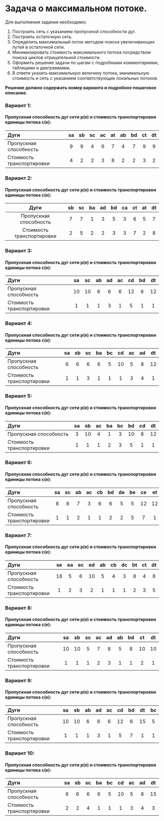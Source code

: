 # Задача о максимальном потоке.

Для выполнения задания необходимо: 
1. Построить сеть с указанием пропускной способности дуг.
2. Построить остаточную сеть.
3. Определить максимальный поток методом поиска увеличивающих путей в остаточной сети.
4. Минимизировать стоимость максимального потока посредством поиска циклов отрицательной стоимости.
5. Оформить решение задачи по шагам с подробными комментариями, таблицами и диаграммами.
6. В ответе указать максимальную величину потока, минимальную стоимость и сеть с указанием соответствующих локальных потоков.


**Решение должно содержать номер варианта и подробное пошаговое описание.**

### Вариант 1:
#### Пропускная способность дуг сети p(e) и стоимость транспортировки  единицы потока c(e):

| Дуги                      | sa | sb | sc | ac | at | ab | bd | ct | dt |
|:--------------------------|:--:|:--:|:--:|:--:|:--:|:--:|:--:|:--:|:--:|
| Пропускная способность    | 9  | 9  | 4  | 6  | 7  | 4  | 7  | 9  | 9  |
| Стоимость транспортировки | 4  | 2  | 2  | 3  | 8  | 2  | 2  | 3  | 2  |

### Вариант 2:
#### Пропускная способность дуг сети p(e) и стоимость транспортировки  единицы потока c(e):

|          Дуги            | sb | sc | ba | ad | bd | ca | ct | at | dt |
|:------------------------:|:--:|:--:|:--:|:--:|:--:|:--:|:--:|:--:|:--:|
| Пропускная способность   | 7  | 7  | 1  | 3  | 5  | 3  | 6  | 5  | 7  |
| Стоимость транспортировки| 2  | 5  | 2  | 2  | 3  | 3  | 7  | 2  | 8  |

### Вариант 3:
#### Пропускная способность дуг сети p(e) и стоимость транспортировки  единицы потока c(e):

| Дуги                      | sa | sc | ab | ad | ac | cd | bd | dt |
|:--------------------------|:--:|:--:|:--:|:--:|:--:|:--:|:--:|:--:|
| Пропускная способность    | 10 | 10 | 6  | 6  | 6  | 12 | 6  | 12 |
| Стоимость транспортировки | 1  | 1  | 1  | 3  | 1  | 5  | 1  | 1  |

### Вариант 4:
#### Пропускная способность дуг сети p(e) и стоимость транспортировки  единицы потока c(e):

| Дуги                      | sa | sb | sc | ba | bc | cd | ac | ad | dt |
|:--------------------------|:--:|:--:|:--:|:--:|:--:|:--:|:--:|:--:|:--:|
| Пропускная способность    | 6  | 6  | 6  | 6  | 5  | 10 | 5  | 8  | 12 |
| Стоимость транспортировки | 1  | 1  | 3  | 1  | 1  | 1  | 3  | 4  | 1  |

### Вариант 5:
#### Пропускная способность дуг сети p(e) и стоимость транспортировки  единицы потока c(e):

| Дуги                      | sa | sb | ac | ba | bc | bd | cd | dt |
|:--------------------------|:--:|:--:|:--:|:--:|:--:|:--:|:--:|:--:|
| Пропускная способность    | 3  | 10 | 4  | 1  | 3  | 10 | 8  | 12 |
| Стоимость транспортировки | 1  | 1  | 1  | 2  | 3  | 5  | 1  | 1  |

### Вариант 6:
#### Пропускная способность дуг сети p(e) и стоимость транспортировки  единицы потока c(e):

| Дуги                      | sa | sс | ab | ac | cb | bd | de | be | ce | et |
|:--------------------------|:--:|:--:|:--:|:--:|:--:|:--:|:--:|:--:|:--:|:--:|
| Пропускная способность    | 8  | 8  | 7  | 3  | 6  | 6  | 5  | 5  | 12 | 12 |
| Стоимость транспортировки | 1  | 1  | 2  | 1  | 1  | 2  | 2  | 5  | 7  | 1  |

### Вариант 7:
#### Пропускная способность дуг сети p(e) и стоимость транспортировки  единицы потока c(e):

| Дуги                      | se | ea | ec | ed | ab | cb | dc | bt | ct | dt |
|:--------------------------|:--:|:--:|:--:|:--:|:--:|:--:|:--:|:--:|:--:|:--:|
| Пропускная способность    | 18 | 5  | 6  | 10 | 5  | 4  | 3  | 8  | 4  | 8  |
| Стоимость транспортировки | 1  | 2  | 3  | 2  | 1  | 1  | 1  | 2  | 3  | 5  |

### Вариант 8:
#### Пропускная способность дуг сети p(e) и стоимость транспортировки  единицы потока c(e):

| Дуги                      | sa | sb | sc | ac | ad | ab | bd | ct | dt |
|:--------------------------|:--:|:--:|:--:|:--:|:--:|:--:|:--:|:--:|:--:|
| Пропускная способность    | 10 | 10 | 5  | 7  | 8  | 5  | 8  | 10 | 10 |
| Стоимость транспортировки | 1  | 1  | 1  | 2  | 3  | 1  | 1  | 2  | 1  |

### Вариант 9:
#### Пропускная способность дуг сети p(e) и стоимость транспортировки  единицы потока c(e):

| Дуги                      | sa | sb | ab | ad | ac | cd | bd | dt | bc |
|:--------------------------|:--:|:--:|:--:|:--:|:--:|:--:|:--:|:--:|:--:|
| Пропускная способность    | 10 | 10 | 6  | 6  | 6  | 12 | 6  | 15 | 5  |
| Стоимость транспортировки | 1  | 1  | 1  | 3  | 1  | 5  | 7  | 1  | 1  |

### Вариант 10:
#### Пропускная способность дуг сети p(e) и стоимость транспортировки  единицы потока c(e):

| Дуги                      | sa | sb | sc | ba | bc | cd | ac | ad | dt |
|:--------------------------|:--:|:--:|:--:|:--:|:--:|:--:|:--:|:--:|:--:|
| Пропускная способность    | 6  | 6  | 6  | 6  | 5  | 10 | 5  | 8  | 15 |
| Стоимость транспортировки | 2  | 2  | 4  | 1  | 1  | 1  | 3  | 4  | 3  |

